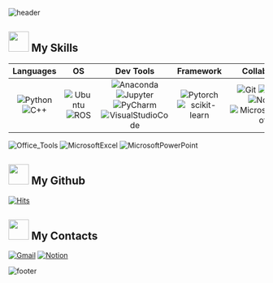 <!-- 1. Title -->
![header](https://capsule-render.vercel.app/api?type=waving&color=timeGradient&height=150&section=header&text=👋Bang&fontSize=70&fontColor=000000&fontAlign=50&fontAlignY=50&textBg=false&desc=&descSize=30&descAlign=50&descAlignY=50&rotate=0&reversal=false&animation=fadeIn)

<!-- 2. 나의 능력 -->
### <h2> <img src="https://media2.giphy.com/media/QssGEmpkyEOhBCb7e1/giphy.gif?cid=ecf05e47a0n3gi1bfqntqmob8g9aid1oyj2wr3ds3mg700bl&rid=giphy.gif" width="40px" height="40px"> My Skills </h2>
<!-- 1) 기술 스택 -->
|Languages|OS|Dev Tools|Framework|Collaborate|Embedded|
|:---:|:---:|:---:|:---:|:---:|:---:|
|![Python](https://img.shields.io/badge/Python-3776AB.svg?&style=flat&logo=Python&logoColor=white) <br> ![C++](https://img.shields.io/badge/C++-00599C.svg?&style=flat&logo=C++&logoColor=white) | ![Ubuntu](https://img.shields.io/badge/Ubuntu-E95420.svg?&style=flat&logo=Ubuntu&logoColor=white) <br> ![ROS](https://img.shields.io/badge/ROS-22314E.svg?&style=flat&logo=ROS&logoColor=white) | ![Anaconda](https://img.shields.io/badge/Conda-44A833.svg?&style=flat&logo=Anaconda&logoColor=white) ![Jupyter](https://img.shields.io/badge/Jupyter-F37626.svg?&style=flat&logo=Jupyter&logoColor=white) <br> ![PyCharm](https://img.shields.io/badge/PyCharm-000000.svg?&style=flat&logo=PyCharm&logoColor=white) ![VisualStudioCode](https://img.shields.io/badge/VSCode-007ACC.svg?&style=flat&logo=VisualStudioCode&logoColor=white) | ![Pytorch](https://img.shields.io/badge/Pytorch-EE4C2C.svg?&style=flat&logo=Pytorch&logoColor=white) <br> ![scikit-learn](https://img.shields.io/badge/Sklearn-F7931E.svg?&style=flat&logo=scikit-learn&logoColor=white) | ![Git](https://img.shields.io/badge/Git-F05032.svg?&style=flat&logo=Git&logoColor=white) ![GitHub](https://img.shields.io/badge/GitHub-181717.svg?&style=flat&logo=GitHub&logoColor=white) <br> ![Notion](https://img.shields.io/badge/Notion-000000.svg?&style=flat&logo=Notion&logoColor=white) ![MicrosoftOneNote](https://img.shields.io/badge/OneNote-7719AA.svg?&style=flat&logo=MicrosoftOneNote&logoColor=white) | ![RaspberryPi](https://img.shields.io/badge/RaspberryPi-A22846.svg?&style=flat&logo=RaspberryPi&logoColor=white) <br> ![Arm](https://img.shields.io/badge/Mbed-0091BD.svg?&style=flat&logo=Arm&logoColor=white) ![Arduino](https://img.shields.io/badge/Arduino-00979D.svg?&style=flat&logo=Arduino&logoColor=white)

![Office_Tools](https://img.shields.io/badge/-217346.svg?&label=Specialty&style=flat-square&logoColor=white)
![MicrosoftExcel](https://img.shields.io/badge/Excel-217346.svg?&style=flat&logo=MicrosoftExcel&logoColor=white)
![MicrosoftPowerPoint](https://img.shields.io/badge/PowerPoint-B7472A.svg?&style=flat&logo=MicrosoftPowerPoint&logoColor=white)

<!-- 3. My Github -->
<!-- 1) 방문자 수 -->
### <h2> <img src="https://media.tenor.com/LwULtPSWGTwAAAAi/trophy-joypixels.gif?cid=ecf05e47a0n3gi1bfqntqmob8g9aid1oyj2wr3ds3mg700bl&rid=giphy.gif" width="40px" height="40px"> My Github </h2>
[![Hits](https://hits.seeyoufarm.com/api/count/incr/badge.svg?url=https%3A%2F%2Fgithub.com%2FdevappendCBangJ&count_bg=%237F7F7F&title_bg=%23132F57&icon=baidu.svg&icon_color=%23E7E7E7&title=hits&edge_flat=false)](https://hits.seeyoufarm.com)
<!-- 2) Github 트로피 통계 -->
<!-- 3) Github 요약 통계 -->
<!-- 4) 레포지토리 언어 비율 -->
<!-- 5) Github 3D 통계 -->
<!-- 임시 제거
[![trophy](https://github-profile-trophy.vercel.app/?username=devappendCBangJ&theme=flat&column=7)](https://github.com/devappendCBangJ/)

<a href="s">
  <img src=https://github-readme-stats.vercel.app/api?username=devappendCBangJ&show_icons=true&theme=github_dark&border_radius=6 width="56.3%" />
  <img src="https://github-readme-stats.vercel.app/api/top-langs/?username=devappendCBangJ&exclude_repo=producitve_box,github-stats-box,pandas,git,hg-mldl&layout=compact&hide_progress=false&theme=github_dark&border_radius=6" width="43%" />
</a>

![](./profile-3d-contrib/profile-night-green.svg)
 -->

<!-- 4. 연락처 -->
### <h2> <img src="https://media4.giphy.com/media/8m5fomvKEmXI9ZTR5R/giphy.gif?cid=ecf05e473qe8mde9vwah5ehq9muyp2y3uvdxsxj4drn3y6nq&rid=giphy.gif&ct=s" width="40px" height="40px"> My Contacts </h2>
[![Gmail](https://img.shields.io/badge/Gmail-d14836?style=flat-square&logo=Gmail&logoColor=white&link=mailto:devappendCBangJ@gmail.com)](mailto:devappendCBangJ@gmail.com)
[![Notion](https://img.shields.io/badge/Notion-000000?style=flat-square&logo=Notion&logoColor=white&link=https://bangspace.notion.site/bangspace/D-0cfc73912a784ff4920bba2ce253ef86)](https://bangspace.notion.site/bangspace/D-0cfc73912a784ff4920bba2ce253ef86)

<!-- 5. End -->
![footer](https://capsule-render.vercel.app/api?type=waving&color=timeGradient&height=150&section=footer&text=&fontSize=70&fontColor=FFFFFF&fontAlign=50&fontAlignY=50&textBg=false&desc=&descSize=30&descAlign=50&descAlignY=50&rotate=0&reversal=false&animation=fadeIn)



<!-- 1. Title -->
<!--
# 👋 JaeHun Bang
<div style="display: flex; align-items: flex-start;"><img src="https://techstack-generator.vercel.app/github-icon.svg" alt="icon" width="65" height="65" /></div>
-->

<!-- 2) Github stats -->
<!-- 3) 레포지토리 언어 비율 -->
<!-- 
![Anurag's GitHub stats](https://github-readme-stats.vercel.app/api?username=devappendCBangJ&show_icons=true&theme=github_dark)
[![Top Langs](https://github-readme-stats.vercel.app/api/top-langs/?username=devappendCBangJ&exclude_repo=producitve_box,github-stats-box,pandas,git,hg-mldl&layout=compact&hide_progress=false)](https://github.com/anuraghazara/github-readme-stats)
-->

<!-- 3. 나의 능력 -->
<!-- 1) 기술 스택 |Languages|OS|Dev Tools|FrameWork|Collaborate Tools|Embedded| -->
<!--
![Langauges](https://img.shields.io/badge/-3776AB.svg?&label=Langauges&style=flat-square&logoColor=white)
![Python](https://img.shields.io/badge/Python-3776AB.svg?&style=flat&logo=Python&logoColor=white)
![C++](https://img.shields.io/badge/C++-00599C.svg?&style=flat&logo=C++&logoColor=white)

![OS](https://img.shields.io/badge/-E95420.svg?&label=OS&style=flat-square&logoColor=white)
![Ubuntu](https://img.shields.io/badge/Ubuntu-E95420.svg?&style=flat&logo=Ubuntu&logoColor=white)
![ROS](https://img.shields.io/badge/ROS-22314E.svg?&style=flat&logo=ROS&logoColor=white)

![Dev_Tools](https://img.shields.io/badge/-44A833.svg?&label=Dev_Tools&style=flat-square&logoColor=white)
![Anaconda](https://img.shields.io/badge/Anaconda-44A833.svg?&style=flat&logo=Anaconda&logoColor=white)
![Jupyter](https://img.shields.io/badge/JupyterNotebook-F37626.svg?&style=flat&logo=Jupyter&logoColor=white)
![PyCharm](https://img.shields.io/badge/PyCharm-000000.svg?&style=flat&logo=PyCharm&logoColor=white)
![VisualStudioCode](https://img.shields.io/badge/Visual_Studio_Code-007ACC.svg?&style=flat&logo=VisualStudioCode&logoColor=white)

![Framework](https://img.shields.io/badge/-EE4C2C.svg?&label=Framework&style=flat-square&logoColor=white)
![Pytorch](https://img.shields.io/badge/Pytorch-EE4C2C.svg?&style=flat&logo=Pytorch&logoColor=white)
![scikit-learn](https://img.shields.io/badge/scikit_learn-F7931E.svg?&style=flat&logo=scikit-learn&logoColor=white)

![Collaborate_Tools](https://img.shields.io/badge/-F05032.svg?&label=Collabo_Tools&style=flat-square&logoColor=white)
![Git](https://img.shields.io/badge/Git-F05032.svg?&style=flat&logo=Git&logoColor=white)
![GitHub](https://img.shields.io/badge/GitHub-181717.svg?&style=flat&logo=GitHub&logoColor=white)
![Notion](https://img.shields.io/badge/Notion-000000.svg?&style=flat&logo=Notion&logoColor=white)
![MicrosoftOneNote](https://img.shields.io/badge/OneNote-7719AA.svg?&style=flat&logo=MicrosoftOneNote&logoColor=white)

![Embedded](https://img.shields.io/badge/-A22846.svg?&label=Embedded&style=flat-square&logoColor=white)
![RaspberryPi](https://img.shields.io/badge/RaspberryPi-A22846.svg?&style=flat&logo=RaspberryPi&logoColor=white)
![Arm](https://img.shields.io/badge/Mbed-0091BD.svg?&style=flat&logo=Arm&logoColor=white)
![Arduino](https://img.shields.io/badge/Arduino-00979D.svg?&style=flat&logo=Arduino&logoColor=white)

![Office_Tools](https://img.shields.io/badge/-217346.svg?&label=Office_Tools&style=flat-square&logoColor=white)
![MicrosoftExcel](https://img.shields.io/badge/Excel-217346.svg?&style=flat&logo=MicrosoftExcel&logoColor=white)
![MicrosoftPowerPoint](https://img.shields.io/badge/PowerPoint-B7472A.svg?&style=flat&logo=MicrosoftPowerPoint&logoColor=white)
-->

<!-- 2) 기술 스택 -->
<!--
![C](https://img.shields.io/badge/C_Language-A8B9CC.svg?&style=flat-square&logo=C&logoColor=white)
![.NET](https://img.shields.io/badge/.NET-512BD4.svg?&style=flat-square&logo=.NET&logoColor=white)

![VisualStudio](https://img.shields.io/badge/Visual_Studio-5C2D91.svg?&style=flat&logo=VisualStudio&logoColor=white)
![VirtualBox](https://img.shields.io/badge/VirtualBox-183A61.svg?&style=flat&logo=VirtualBox&logoColor=white)

![TensorFlow](https://img.shields.io/badge/TensorFlow-FF6F00.svg?&style=flat&logo=TensorFlow&logoColor=white)

![Mechanical Engineering](https://img.shields.io/badge/-005386.svg?&label=Mechanical_Engineering&style=flat-square&logoColor=white)
![DassaultSystemes](https://img.shields.io/badge/Solidworks-005386.svg?&style=flat&logo=DassaultSystemes&logoColor=white)
![Autodesk](https://img.shields.io/badge/AutoCAD-000000.svg?&style=flat&logo=Autodesk&logoColor=white)

![Etc](https://img.shields.io/badge/-1BA0D7.svg?&label=Etc&style=flat-square&logoColor=white)
![Cisco](https://img.shields.io/badge/Cisco-1BA0D7.svg?&style=flat&logo=Cisco&logoColor=white)
![NVIDIA](https://img.shields.io/badge/NVIDIA-76B900.svg?&style=flat&logo=NVIDIA&logoColor=white)
-->

<!-- 4. 연락처 -->
<!--
### <h2> <img src="https://media.tenor.com/ZaGSXMvj5wcAAAAC/lou-lignon.gif?cid=ecf05e47a0n3gi1bfqntqmob8g9aid1oyj2wr3ds3mg700bl&rid=giphy.gif" width="40px" height="40px"> My Contacts </h2>
-->

<!-- 
- 🔭 I’m currently working on ...
- 🌱 I’m currently learning ...
- 👯 I’m looking to collaborate on ...
- 🤔 I’m looking for help with ...
- 💬 Ask me about ...
- 📫 How to reach me: ...
- 😄 Pronouns: ...
- ⚡ Fun fact: ...
-->
